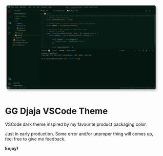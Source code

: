 ![ScreenShot](./images/screenshot.png)

# GG Djaja VSCode Theme

VSCode dark theme inspired by my favourite product packaging color.

Just in early production. Some error and/or unproper thing will comes up, feel free to give me feedback.

**Enjoy!**
